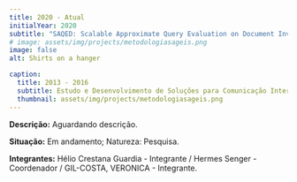 ```yaml
---
title: 2020 - Atual
initialYear: 2020
subtitle: "SAQED: Scalable Approximate Query Evaluation on Document Inverted Files for GPU based Big-Data Applications (CAPES Processo 88881.368748/2019-01)"
# image: assets/img/projects/metodologiasageis.png
image: false
alt: Shirts on a hanger

caption:
  title: 2013 - 2016
  subtitle: Estudo e Desenvolvimento de Soluções para Comunicação Inter-Data Centers (Universal 2013 - Faixa B)
  thumbnail: assets/img/projects/metodologiasageis.png
---
```

<p class="text-justify my-2">
<strong>Descrição:</strong> Aguardando descrição.
</p>
<p class = "text-justify my-2">
<strong>Situação:</strong> Em andamento; Natureza: Pesquisa.
</p>
<p class = "text-justify my-2">
<strong>Integrantes:</strong>  Hélio Crestana Guardia - Integrante / Hermes Senger - Coordenador / GIL-COSTA, VERONICA - Integrante.
</p>